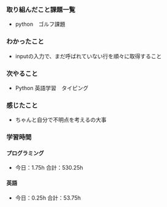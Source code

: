 ### 取り組んだこと課題一覧
- python　ゴルフ課題
### わかったこと
- inputの入力で、まだ呼ばれていない行を順々に取得すること
### 次やること
- Python  英語学習　タイピング
### 感じたこと
- ちゃんと自分で不明点を考えるの大事
### 学習時間
#### プログラミング
- 今日：1.75h 合計：530.25h
#### 英語
- 今日：0.25h 合計：53.75h